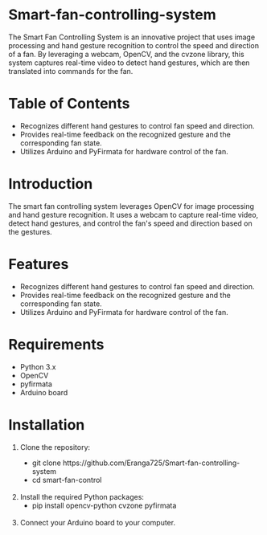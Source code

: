 # Smart-fan-controlling-system
The Smart Fan Controlling System is an innovative project that uses image processing and hand gesture recognition to control the speed and direction of a fan. By leveraging a webcam, OpenCV, and the cvzone library, this system captures real-time video to detect hand gestures, which are then translated into commands for the fan.

# Table of Contents
<ul style="list-style-type:disc;">
  <li>Recognizes different hand gestures to control fan speed and direction.</li>
  <li>Provides real-time feedback on the recognized gesture and the corresponding fan state.</li>
  <li>Utilizes Arduino and PyFirmata for hardware control of the fan.</li>
</ul>

# Introduction
The smart fan controlling system leverages OpenCV for image processing and hand gesture recognition. It uses a webcam to capture real-time video, detect hand gestures, and control the fan's speed and direction based on the gestures.

# Features
<ul style="list-style-type:disc;">
  <li>Recognizes different hand gestures to control fan speed and direction.</li>
  <li>Provides real-time feedback on the recognized gesture and the corresponding fan state.</li>
  <li>Utilizes Arduino and PyFirmata for hardware control of the fan.</li>
</ul>

# Requirements
<ul style="list-style-type:disc;">
  <li>Python 3.x</li>
  <li>OpenCV</li>
  <li>pyfirmata</li>
  <li>Arduino board</li>
</ul>

# Installation
<ol type="1">
  <li>Clone the repository:</li>
  <ul style="list-style-type:disc;">
    <li>git clone https://github.com/Eranga725/Smart-fan-controlling-system</li>
    <li>cd smart-fan-control</li>
  </ul>
  <br>
  <li>
    Install the required Python packages:
  <ul style="list-style-type:disc;">
    <li>pip install opencv-python cvzone pyfirmata</li>
  </ul>    
  </li>
<br>
<li>Connect your Arduino board to your computer.</li>
